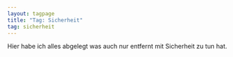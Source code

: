 ```yaml
---
layout: tagpage
title: "Tag: Sicherheit"
tag: sicherheit
---
```


Hier habe ich alles abgelegt was auch nur entfernt mit Sicherheit zu tun hat.
